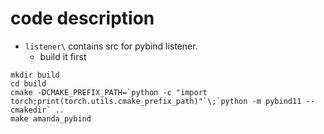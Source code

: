 # code description
- `listener\` contains src for pybind listener.
  - build it first
```
mkdir build
cd build
cmake -DCMAKE_PREFIX_PATH=`python -c "import torch;print(torch.utils.cmake_prefix_path)"`\;`python -m pybind11 --cmakedir` ..
make amanda_pybind
```
